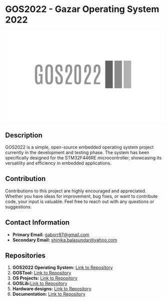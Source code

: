 # GOS2022 - Gazar Operating System 2022

![GOS2022 Logo](https://github.com/GOS2022/.github/blob/main/GOS2022_logo.png)

## Description
GOS2022 is a simple, open-source embedded operating system project currently in the development and testing phase. The system has been specifically designed for the STM32F446RE microcontroller, showcasing its versatility and efficiency in embedded applications.

## Contribution
Contributions to this project are highly encouraged and appreciated. Whether you have ideas for improvement, bug fixes, or want to contribute code, your input is valuable. Feel free to reach out with any questions or suggestions.

## Contact Information
- **Primary Email:** [gaborr97@gmail.com](mailto:gaborr97@gmail.com)
- **Secondary Email:** [shinika.balasundar@yahoo.com](mailto:shinika.balasundar@yahoo.com)

## Repositories
1. **GOS2022 Operating System:** [Link to Repository](https://github.com/GOS2022/OS)
2. **GOSTool:** [Link to Repository](https://github.com/GOS2022/Tool)
3. **OS Projects:** [Link to Repository](https://github.com/GOS2022/Projects)
4. **GOSLib:**[Link to Repository](https://github.com/GOS2022/Lib)
6. **Hardware designs:** [Link to Repository](https://github.com/GOS2022/Hardware)
8. **Documentation:** [Link to Repository](https://github.com/GOS2022/Documentation)
